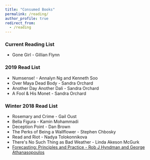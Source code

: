 ```yaml
---
title: "Consumed Books"
permalink: /reading/
author_profile: true
redirect_from:
  - /reading
---
```


### Current Reading List

* Gone Girl - Gillian Flynn

### 2019 Read List

* Numsense! - Annalyn Ng and Kenneth Soo
* Over Maya Dead Body - Sandra Orchard
* Another Day Another Dali - Sandra Orchard
* A Fool & His Monet - Sandra Orchard

### Winter 2018 Read List

* Rosemary and Crime - Gail Oust
* Bella Figura - Kamin Mohammadi
* Deception Point - Dan Brown
* The Perks of Being a Wallflower - Stephen Chbosky
* Read and Riot - Nadya Tolokonnikova
* There's No Such Thing as Bad Weather - Linda Akeson McGurk
* [Forecasting: Principles and Practice - Rob J Hyndman and George Athanasopoulos](https://otexts.org/fpp2/)

